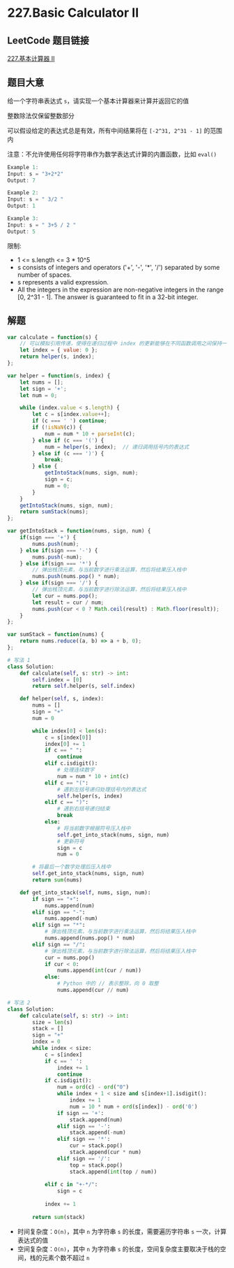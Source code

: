 # 227.Basic Calculator II

## LeetCode 题目链接

[227.基本计算器 II](http://leetcode.cn/problems/basic-calculator-ii/)

## 题目大意

给一个字符串表达式 `s`，请实现一个基本计算器来计算并返回它的值

整数除法仅保留整数部分

可以假设给定的表达式总是有效，所有中间结果将在 `[-2^31, 2^31 - 1]` 的范围内

注意：不允许使用任何将字符串作为数学表达式计算的内置函数，比如 `eval()`

```js
Example 1:
Input: s = "3+2*2"
Output: 7

Example 2:
Input: s = " 3/2 "
Output: 1

Example 3:
Input: s = " 3+5 / 2 "
Output: 5
```

限制:
- 1 <= s.length <= 3 * 10^5
- s consists of integers and operators ('+', '-', '*', '/') separated by some number of spaces.
- s represents a valid expression.
- All the integers in the expression are non-negative integers in the range [0, 2^31 - 1].
The answer is guaranteed to fit in a 32-bit integer.

## 解题

```js
var calculate = function(s) {
    // 可以模拟引用传递，使得在递归过程中 index 的更新能够在不同函数调用之间保持一致
    let index = { value: 0 }; 
    return helper(s, index);
};

var helper = function(s, index) {
    let nums = [];
    let sign = '+';
    let num = 0;

    while (index.value < s.length) {
        let c = s[index.value++];
        if (c === ' ') continue;
        if (!isNaN(c)) {
            num = num * 10 + parseInt(c);
        } else if (c === '(') {
            num = helper(s, index);  // 递归调用括号内的表达式
        } else if (c === ')') {
            break;
        } else {
            getIntoStack(nums, sign, num);
            sign = c;
            num = 0;
        }
    }
    getIntoStack(nums, sign, num);
    return sumStack(nums);
};

var getIntoStack = function(nums, sign, num) {
    if(sign === '+') {
        nums.push(num);
    } else if(sign === '-') {
        nums.push(-num);
    } else if(sign === '*') {
        // 弹出栈顶元素，与当前数字进行乘法运算，然后将结果压入栈中
        nums.push(nums.pop() * num);
    } else if(sign === '/') {
        // 弹出栈顶元素，与当前数字进行除法运算，然后将结果压入栈中
        let cur = nums.pop();
        let result = cur / num;
        nums.push(cur < 0 ? Math.ceil(result) : Math.floor(result));
    }
};

var sumStack = function(nums) {
    return nums.reduce((a, b) => a + b, 0);
};
```
```python
# 写法 1
class Solution:
    def calculate(self, s: str) -> int:
        self.index = [0]
        return self.helper(s, self.index)

    def helper(self, s, index):
        nums = []
        sign = "+"
        num = 0

        while index[0] < len(s):
            c = s[index[0]]
            index[0] += 1
            if c == " ":
                continue
            elif c.isdigit():
                # 处理连续数字
                num = num * 10 + int(c)
            elif c == "(":
                # 遇到左括号递归处理括号内的表达式
                self.helper(s, index)
            elif c == ")":
                # 遇到右括号递归结束
                break
            else:
                # 将当前数字根据符号压入栈中
                self.get_into_stack(nums, sign, num)
                # 更新符号
                sign = c
                num = 0

        # 将最后一个数字处理后压入栈中
        self.get_into_stack(nums, sign, num)
        return sum(nums)

    def get_into_stack(self, nums, sign, num):
        if sign == "+":
            nums.append(num)
        elif sign == "-":
            nums.append(-num)
        elif sign == "*":
            # 弹出栈顶元素，与当前数字进行乘法运算，然后将结果压入栈中
            nums.append(nums.pop() * num)
        elif sign == "/":
            # 弹出栈顶元素，与当前数字进行除法运算，然后将结果压入栈中
            cur = nums.pop()
            if cur < 0:
                nums.append(int(cur / num))
            else:
                # Python 中的 // 表示整除，向 0 取整
                nums.append(cur // num)

# 写法 2
class Solution:
    def calculate(self, s: str) -> int:
        size = len(s)
        stack = []
        sign = "+"
        index = 0
        while index < size:
            c = s[index]
            if c == ' ':
                index += 1
                continue
            if c.isdigit():
                num = ord(c) - ord("0")
                while index + 1 < size and s[index+1].isdigit():
                    index += 1
                    num = 10 * num + ord(s[index]) - ord('0')
                if sign == '+':
                    stack.append(num)
                elif sign == '-':
                    stack.append(-num)
                elif sign == '*':
                    cur = stack.pop()
                    stack.append(cur * num)
                elif sign == '/':
                    top = stack.pop()
                    stack.append(int(top / num))
                
            elif c in "+-*/":
                sign = c
            
            index += 1
            
        return sum(stack)
```

- 时间复杂度：`O(n)`，其中 `n` 为字符串 `s` 的长度，需要遍历字符串 `s` 一次，计算表达式的值
- 空间复杂度：`O(n)`，其中 `n` 为字符串 `s` 的长度，空间复杂度主要取决于栈的空间，栈的元素个数不超过 `n`